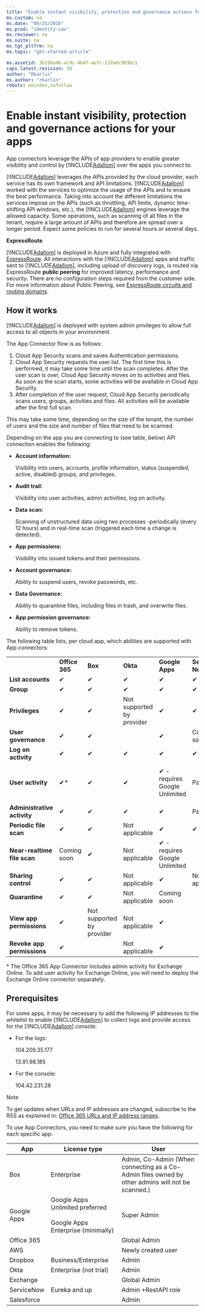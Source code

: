 ```yaml
---
title: "Enable instant visibility, protection and governance actions for your apps"
ms.custom: na
ms.date: "09/25/2016"
ms.prod: "identity-cas"
ms.reviewer: na
ms.suite: na
ms.tgt_pltfrm: na
ms.topic: "get-started-article"

ms.assetid: 3b15ba46-ac9c-4b4f-aefc-137edc903bc1
caps.latest.revision: 30
author: "Rkarlin"
ms.author: "rkarlin"
robots: noindex,nofollow
---
```

# Enable instant visibility, protection and governance actions for your apps
  App connectors leverage the APIs of app providers to enable greater visibility and control by [!INCLUDE[Adallom](./includes/adallom_md.md)] over the apps you connect to.  
  
 [!INCLUDE[Adallom](./includes/adallom_md.md)] leverages the APIs provided by the cloud provider, each service has its own framework and API limitations. [!INCLUDE[Adallom](./includes/adallom_md.md)] worked with the services to optimize the usage of the APIs and to ensure the best performance. Taking into account the different limitations the services impose on the APIs (such as throttling, API limits, dynamic time-shifting API windows, etc.), the [!INCLUDE[Adallom](./includes/adallom_md.md)] engines leverage the allowed capacity. Some operations, such as scanning of all files in the tenant, require a large amount of APIs and therefore are spread over a longer period. Expect some policies to run for several hours or several days.  
  
 **ExpressRoute**  
  
 [!INCLUDE[Adallom](./includes/adallom_md.md)] is deployed in Azure and fully integrated with [ExpressRoute](https://azure.microsoft.com/en-us/documentation/articles/expressroute-introduction/). All interactions with the [!INCLUDE[Adallom](./includes/adallom_md.md)] apps and traffic sent to [!INCLUDE[Adallom](./includes/adallom_md.md)], including upload of discovery logs, is routed via ExpressRoute **public peering** for improved latency, performance and security. There are no configuration steps required from the customer side.  
For more information about  Public Peering, see [ExpressRoute circuits and routing domains](https://azure.microsoft.com/en-us/documentation/articles/expressroute-circuit-peerings/).  
  
## How it works  
 [!INCLUDE[Adallom](./includes/adallom_md.md)] is deployed with system admin privileges to allow full access to all objects in your environment.  
  
 The App Connector flow is as follows:
 1. Cloud App Security scans and saves Authentication permissions.
 2.  Cloud App Security requests the user list. The first time this is performed, it may take some time until the scan completes. After the user scan is over, Cloud App Security moves on to activities and files. As soon as the scan starts, some activities will be available in Cloud App Security. 
 4. After completion of the user request, Cloud App Security periodically scans users, groups, activities and files. All activities will be available after the first full scan. 
 
 This may take some time, depending on the size of the tenant, the number of users and the size and number of files that need to be scanned. 
 
 Depending on the app you are connecting to (see table, below) API connection enables the following:  
  
-   **Account information:**  
  
     Visibility into users, accounts, profile information, status (suspended, active, disabled) groups, and privileges.  
  
-   **Audit trail:**  
  
     Visibility into user activities, admin activities, log on activity.  
  
-   **Data scan:**  
  
     Scanning of unstructured data using two processes -periodically (every 12 hours) and in real-time scan (triggered each time a change is detected).  
  
-   **App permissions:**  
  
     Visibility into issued tokens and their permissions.  
  
-   **Account governance:**  
  
     Ability to suspend users, revoke passwords, etc.  
  
-   **Data Governance:**  
  
     Ability to quarantine files, including files in trash, and overwrite files.  
  
-   **App permission governance:**  
  
     Ability to remove tokens.  
  
 The following table lists, per cloud app, which abilities are supported with App connectors:  
  
||||||||||  
|-|-|-|-|-|-|-|-|-|  
||**Office 365**|**Box**|**Okta**|**Google Apps**|**Service Now**|**Salesforce**|**Dropbox**|**AWS**|  
|**List accounts**|✔|✔|✔|✔|✔|✔|✔|✔|  
|**Group**|✔|✔|✔|✔|✔|✔|✔|✔|  
|**Privileges**|✔|✔|Not supported by provider|✔|✔|✔|✔||  
|**User governance**|✔|✔||✔|Coming soon|Coming soon|Coming soon||  
|**Log on activity**|✔|✔|✔|✔|✔|✔|✔|✔|  
|**User activity**|✔*|✔|✔|✔ - requires Google Unlimited|Partial|Salesforce Shield support coming soon|✔|Not applicable|  
|**Administrative activity**|✔|✔|✔|✔|Partial|✔|✔|✔|  
|**Periodic file scan**|✔|✔|Not applicable|✔|✔|✔|✔|Coming soon|  
|**Near-realtime file scan**|Coming soon|✔|Not applicable|✔ - requires Google Unlimited|||Coming soon||  
|**Sharing control**|✔|✔|Not applicable|✔|Not applicable||✔||  
|**Quarantine**|✔|✔|Not applicable|Coming soon|||Coming soon||  
|**View app permissions**|✔|Not supported by provider|Not applicable|✔||✔|Not supported by provider||  
|**Revoke app permissions**|✔||Not applicable|✔||✔|Not applicable||  
  
 \* The Office 365 App Connector includes admin activity for Exchange Online. To add user activity for Exchange Online, you will need to deploy the Exchange Online connector separately.  
  
## Prerequisites  
 For some apps, it may be necessary to add the following IP addresses to the whitelist to enable [!INCLUDE[Adallom](./includes/adallom_md.md)] to collect logs and provide access for the [!INCLUDE[Adallom](./includes/adallom_md.md)] console:  
  
-   For the logs:  
  
     104.209.35.177  
  
     13.91.98.185  
  
-   For the console:  
  
     104.42.231.28  
  
> [!NOTE]  
>  To get updates when URLs and IP addresses are changed, subscribe to the RSS as explained in: [Office 365 URLs and IP address ranges](https://support.office.com/en-us/article/Office-365-URLs-and-IP-address-ranges-8548a211-3fe7-47cb-abb1-355ea5aa88a2?ui=en-US&amp;rs=en-US&amp;ad=US).  
  
 To use App Connectors, you need to make sure you have the following for each specific app:  
  
|App|License type|User|  
|---------|------------------|----------|  
|Box|Enterprise|Admin, Co-Admin (When connecting as a Co-Admin files owned by other admins will not be scanned.)|  
|Google Apps|Google Apps Unlimited preferred<br /><br /> Google Apps Enterprise (minimally)|Super Admin|  
|Office 365||Global Admin|  
|AWS||Newly created user|  
|Dropbox|Business/Enterprise|Admin|  
|Okta|Enterprise (not trial)|Admin|  
|Exchange||Global Admin|  
|ServiceNow|Eureka and up|Admin +RestAPI role|  
|Salesforce||Admin|  
  
  